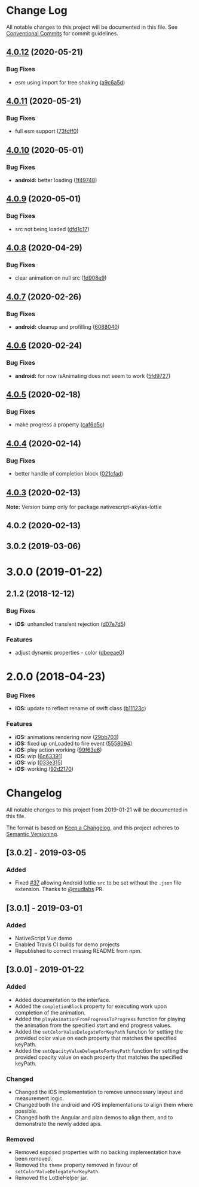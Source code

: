 # Change Log

All notable changes to this project will be documented in this file.
See [Conventional Commits](https://conventionalcommits.org) for commit guidelines.

## [4.0.12](https://github.com/bradmartin/nativescript-lottie/compare/v4.0.11...v4.0.12) (2020-05-21)


### Bug Fixes

* esm using import for tree shaking ([a9c6a5d](https://github.com/bradmartin/nativescript-lottie/commit/a9c6a5dbc766213be2fc459edbdd2c3ecf8696cf))





## [4.0.11](https://github.com/bradmartin/nativescript-lottie/compare/v4.0.10...v4.0.11) (2020-05-21)


### Bug Fixes

* full esm support ([73fdff0](https://github.com/bradmartin/nativescript-lottie/commit/73fdff026394911436bd71b0b8f237a5a4edbfba))





## [4.0.10](https://github.com/bradmartin/nativescript-lottie/compare/v4.0.9...v4.0.10) (2020-05-01)


### Bug Fixes

* **android:** better loading ([1f49748](https://github.com/bradmartin/nativescript-lottie/commit/1f497489588a81d9592d2d1a163e5cfecd617ad3))





## [4.0.9](https://github.com/bradmartin/nativescript-lottie/compare/v4.0.8...v4.0.9) (2020-05-01)


### Bug Fixes

* src not being loaded ([dfd1c17](https://github.com/bradmartin/nativescript-lottie/commit/dfd1c175305dccdeb5e67674370f10fdc016229a))





## [4.0.8](https://github.com/bradmartin/nativescript-lottie/compare/v4.0.7...v4.0.8) (2020-04-29)


### Bug Fixes

* clear animation on null src ([1d908e9](https://github.com/bradmartin/nativescript-lottie/commit/1d908e9e07f3ba1ad472a67017a11b6a8d6fa7d5))





## [4.0.7](https://github.com/bradmartin/nativescript-lottie/compare/v4.0.6...v4.0.7) (2020-02-26)


### Bug Fixes

* **android:** cleanup and profilling ([6088040](https://github.com/bradmartin/nativescript-lottie/commit/60880408382cf6a3c4d25cc123017292afe42f3e))





## [4.0.6](https://github.com/bradmartin/nativescript-lottie/compare/v4.0.5...v4.0.6) (2020-02-24)


### Bug Fixes

* **android:** for now isAnimating does not seem to work ([5fd9727](https://github.com/bradmartin/nativescript-lottie/commit/5fd97271a698c5e29e4b9e7a53c8a2d2fa6f34f4))





## [4.0.5](https://github.com/bradmartin/nativescript-lottie/compare/v4.0.4...v4.0.5) (2020-02-18)


### Bug Fixes

* make progress a property ([caf6d5c](https://github.com/bradmartin/nativescript-lottie/commit/caf6d5c7279211c75e49958d631720b4dcc7ffd4))





## [4.0.4](https://github.com/bradmartin/nativescript-lottie/compare/v4.0.3...v4.0.4) (2020-02-14)


### Bug Fixes

* better handle of completion block ([021cfad](https://github.com/bradmartin/nativescript-lottie/commit/021cfad0326a1c1de1c5b0194e249ba35da3c822))





## [4.0.3](https://github.com/bradmartin/nativescript-lottie/compare/v4.0.2...v4.0.3) (2020-02-13)

**Note:** Version bump only for package nativescript-akylas-lottie





## 4.0.2 (2020-02-13)



## 3.0.2 (2019-03-06)



# 3.0.0 (2019-01-22)



## 2.1.2 (2018-12-12)


### Bug Fixes

* **iOS:** unhandled transient rejection ([d07e7d5](https://github.com/bradmartin/nativescript-lottie/commit/d07e7d5057dd62401b3be493046d118b597c3433))


### Features

* adjust dynamic properties - color ([dbeeae0](https://github.com/bradmartin/nativescript-lottie/commit/dbeeae04478ef3b84ca4f95988c14f573eed52fe))



# 2.0.0 (2018-04-23)


### Bug Fixes

* **iOS:** update to reflect rename of swift class ([b11123c](https://github.com/bradmartin/nativescript-lottie/commit/b11123cb524b2007cd9066d3b2072fc1796b7450))


### Features

* **iOS:** animations rendering now ([29bb703](https://github.com/bradmartin/nativescript-lottie/commit/29bb703d74ed9065ff0b4596daa8218976e0b68e))
* **iOS:** fixed up onLoaded to fire event ([5558094](https://github.com/bradmartin/nativescript-lottie/commit/5558094c21d3a38c3d3d5e0aac1fec924addf11c))
* **iOS:** play action working ([99f63e6](https://github.com/bradmartin/nativescript-lottie/commit/99f63e63c28dde25df74094ee5a29b42e3e20de9))
* **iOS:** wip ([6c63391](https://github.com/bradmartin/nativescript-lottie/commit/6c633915af5b50ac03aadecf895de55eda8a2de9))
* **iOS:** wip ([033e315](https://github.com/bradmartin/nativescript-lottie/commit/033e3156b57710643cdafbcae78d83bb21149d9d))
* **iOS:** working ([92d2170](https://github.com/bradmartin/nativescript-lottie/commit/92d21703a2d925344f340baee7b6e2086561acd9))





# Changelog

All notable changes to this project from 2019-01-21 will be documented in this file.

The format is based on [Keep a Changelog](https://keepachangelog.com/en/1.0.0/),
and this project adheres to [Semantic Versioning](https://semver.org/spec/v2.0.0.html).

## [3.0.2] - 2019-03-05

### Added

- Fixed [#37](https://github.com/bradmartin/nativescript-lottie/issues/37) allowing Android lottie `src` to be set without the `.json` file extension. Thanks to [@mudlabs](https://github.com/mudlabs) PR.

## [3.0.1] - 2019-03-01

### Added

- NativeScript Vue demo
- Enabled Travis CI builds for demo projects
- Republished to correct missing README from npm.

## [3.0.0] - 2019-01-22

### Added

- Added documentation to the interface.
- Added the `completionBlock` property for executing work upon completion of the animation.
- Added the `playAnimationFromProgressToProgress` function for playing the animation from the specified start and end progress values.
- Added the `setColorValueDelegateForKeyPath` function for setting the provided color value on each property that matches the specified keyPath.
- Added the `setOpacityValueDelegateForKeyPath` function for setting the provided opacity value on each property that matches the specified keyPath.

### Changed

- Changed the iOS implementation to remove unnecessary layout and measurement logic.
- Changed both the android and iOS implementations to align them where possible.
- Changed both the Angular and plan demos to align them, and to demonstrate the newly added apis.

### Removed

- Removed exposed properties with no backing implementation have been removed.
- Removed the `theme` property removed in favour of `setColorValueDelegateForKeyPath`.
- Removed the LottieHelper jar.
